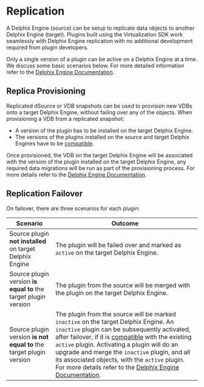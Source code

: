 # Replication
A Delphix Engine (source) can be setup to replicate data objects to another Delphix Engine (target). Plugins built using the Virtualization SDK work seamlessly with Delphix Engine replication with no additional development required from plugin developers.

Only a single version of a plugin can be active on a Delphix Engine at a time. We discuss some basic scenarios below. For more detailed information refer to the [Delphix Engine Documentation](https://docs.delphix.com/docs/).

## Replica Provisioning
Replicated dSource or VDB snapshots can be used to provision new VDBs onto a target Delphix Engine, without failing over any of the objects. When provisioning a VDB from a replicated snapshot:

* A version of the plugin has to be installed on the target Delphix Engine.
* The versions of the plugins installed on the source and target Delphix Engines have to be [compatible](/Versioning_And_Upgrade/Compatibility.md).

Once provisioned, the VDB on the target Delphix Engine will be associated with the version of the plugin installed on the target Delphix Engine, any required data migrations will be run as part of the provisioning process. For more details refer to the [Delphix Engine Documentation](https://docs.delphix.com/docs/).

## Replication Failover
On failover, there are three scenarios for each plugin:

| Scenario | Outcome
| -------- | -------
Source plugin **not installed** on target Delphix Engine | The plugin will be failed over and marked as `active` on the target Delphix Engine.
Source plugin version **is equal to** the target plugin version | The plugin from the source will be merged with the plugin on the target Delphix Engine.
Source plugin version **is not equal to** the target plugin version | The plugin from the source will be marked `inactive` on the target Delphix Engine. An `inactive` plugin can be subsequently activated, after failover, if it is [compatible](/Versioning_And_Upgrade/Compatibility.md) with the existing `active` plugin. Activating a plugin will do an upgrade and merge the `inactive` plugin, and all its associated objects, with the `active` plugin. For more details refer to the [Delphix Engine Documentation](https://docs.delphix.com/docs/).